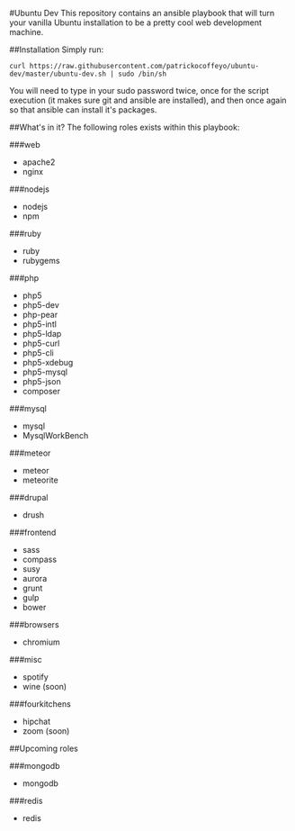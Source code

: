 #Ubuntu Dev
This repository contains an ansible playbook that will turn your vanilla Ubuntu installation to be a pretty cool web development machine.

##Installation
Simply run:

```curl https://raw.githubusercontent.com/patrickocoffeyo/ubuntu-dev/master/ubuntu-dev.sh | sudo /bin/sh```


You will need to type in your sudo password twice, once for the script execution (it makes sure git and ansible are installed), and then once again so that ansible can install it's packages.

##What's in it?
The following roles exists within this playbook:

###web
  - apache2
  - nginx

###nodejs
  - nodejs
  - npm

###ruby
  - ruby
  - rubygems

###php
  - php5
  - php5-dev
  - php-pear
  - php5-intl
  - php5-ldap
  - php5-curl
  - php5-cli
  - php5-xdebug
  - php5-mysql
  - php5-json
  - composer

###mysql
  - mysql
  - MysqlWorkBench

###meteor
  - meteor
  - meteorite

###drupal
  - drush

###frontend
  - sass
  - compass
  - susy
  - aurora
  - grunt
  - gulp
  - bower

###browsers
  - chromium

###misc
  - spotify
  - wine (soon)

###fourkitchens
  - hipchat
  - zoom (soon)

##Upcoming roles

###mongodb
  - mongodb

###redis
  - redis
